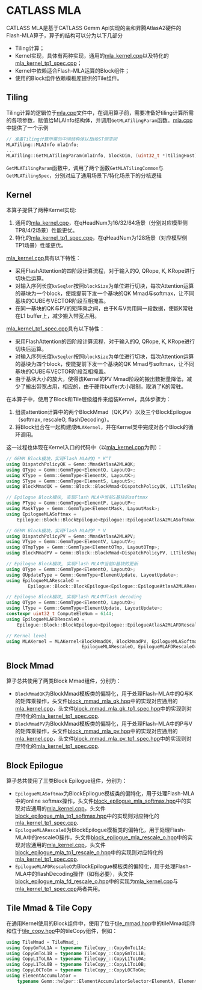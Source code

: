 # CATLASS MLA

CATLASS MLA是基于CATLASS Gemm Api实现的亲和昇腾AtlasA2硬件的Flash-MLA算子，算子的结构可以分为以下几部分
* Tiling计算；
* Kernel实现，具体有两种实现，通用的[mla_kernel.cpp](./mla_kernel.cpp)以及特化的[mla_kernel_tp1_spec.cpp](./mla_kernel_tp1_spec.cpp)；
* Kernel中依赖适合Flash-MLA运算的Block组件；
* 使用的Block组件依赖模板库提供的Tile组件。

## Tiling

Tiling计算的逻辑位于[mla.cpp](./mla.cpp)文件中，在调用算子前，需要准备好tiling计算所需的各项参数，赋值给MLAInfo结构体，并调用`GetMLATilingParam`函数。[mla.cpp](./mla.cpp)中提供了一个示例

```c++
// 准备Tiling计算所需的中间结构体以及HOST侧空间
MLATiling::MLAInfo mlaInfo;
...
MLATiling::GetMLATilingParam(mlaInfo, blockDim, (uint32_t *)tilingHost);
```
`GetMLATilingParam`函数中，调用了两个函数`GetMLATilingCommon`与`GetMLATilingSpec`，分别对应了通用场景下/特化场景下的分核逻辑

## Kernel
本算子提供了两种Kernel实现:
1. 通用的[mla_kernel.cpp](./mla_kernel.cpp)，在qHeadNum为16/32/64场景（分别对应模型侧TP8/4/2场景）性能更优。
2. 特化的[mla_kernel_tp1_spec.cpp](./mla_kernel_tp1_spec.cpp)，在qHeadNum为128场景（对应模型侧TP1场景）性能更优。

[mla_kernel.cpp](./mla_kernel.cpp)具有以下特性：
* 采用FlashAttention的四阶段计算流程，对于输入的Q, QRope, K, KRope进行切块后运算。
* 对输入序列长度`kvSeqlen`按照`blockSize`为单位进行切块，每次Attention运算的基块为一个block，使能提前下发一个基块的QK Mmad与softmax，让不同基块的CUBE与VECTOR阶段互相掩盖。
* 在同一基块的QK与PV的矩阵乘之间，由于K与V共用同一段数据，使能K常驻在L1 buffer上，减少搬入带宽占用。

[mla_kernel_tp1_spec.cpp](./mla_kernel_tp1_spec.cpp)具有以下特性：
* 采用FlashAttention的四阶段计算流程，对于输入的Q, QRope, K, KRope进行切块后运算。
* 对输入序列长度`kvSeqlen`按照`blockSize`为单位进行切块，每次Attention运算的基块为四个block，使能提前下发一个基块的QK Mmad与softmax，让不同基块的CUBE与VECTOR阶段互相掩盖。
* 由于基块大小的放大，使得该Kernel的PV Mmad阶段的搬出数据量降低，减少了搬出带宽占用，相应的，由于硬件buffer大小限制，取消了K的常驻。

在本算子中，使用了Block和Tile层级组件来组装Kernel，具体步骤为：
1. 组装attention计算中的两个BlockMmad（QK,PV）以及三个BlockEpilogue（softmax, rescaleO, flashDecoding）。
2. 将Block组合在一起构建成`MLAKernel`，并在Kernel类中完成对各个Block的循环调用。  

这一过程也体现在Kernel入口的代码中（以[mla_kernel.cpp](./mla_kernel.cpp)为例）：
```c++
// GEMM Block模块，实现Flash MLA的Q * K^T
using DispatchPolicyQK = Gemm::MmadAtlasA2MLAQK;
using QType = Gemm::GemmType<ElementQ, LayoutQ>;
using KType = Gemm::GemmType<ElementK, LayoutK>;
using SType = Gemm::GemmType<ElementS, LayoutS>;
using BlockMmadQK = Gemm::Block::BlockMmad<DispatchPolicyQK, L1TileShape, L0TileShape, QType, KType, SType>;

// Epilogue Block模块, 实现Flash MLA中当前S基块的softmax
using PType = Gemm::GemmType<ElementP, LayoutP>;
using MaskType = Gemm::GemmType<ElementMask, LayoutMask>;
using EpilogueMLASoftmax =
    Epilogue::Block::BlockEpilogue<Epilogue::EpilogueAtlasA2MLASoftmax, PType, SType, MaskType>;

// GEMM Block模块，实现Flash MLA的P * V
using DispatchPolicyPV = Gemm::MmadAtlasA2MLAPV;
using VType = Gemm::GemmType<ElementV, LayoutV>;
using OTmpType = Gemm::GemmType<ElementOTmp, LayoutOTmp>;
using BlockMmadPV = Gemm::Block::BlockMmad<DispatchPolicyPV, L1TileShape, L0TileShape, PType, VType, OTmpType>;

// Epilogue Block模块, 实现Flash MLA中当前O基块的更新
using OType = Gemm::GemmType<ElementO, LayoutO>;
using OUpdateType = Gemm::GemmType<ElementUpdate, LayoutUpdate>;
using EpilogueMLARescaleO =
        Epilogue::Block::BlockEpilogue<Epilogue::EpilogueAtlasA2MLARescaleO, OType, OUpdateType, OTmpType>;

// Epilogue Block模块, 实现Flash MLA中flash decoding
using OType = Gemm::GemmType<ElementO, LayoutO>;
using lType = Gemm::GemmType<ElementUpdate, LayoutUpdate>;
constexpr uint32_t ComputeEleNum = 6144;
using EpilogueMLAFDRescaleO =
    Epilogue::Block::BlockEpilogue<Epilogue::EpilogueAtlasA2MLAFDRescaleO<ComputeEleNum>, OType, lType>;

// Kernel level
using MLAKernel = MLAKernel<BlockMmadQK, BlockMmadPV, EpilogueMLASoftmax,
                            EpilogueMLARescaleO, EpilogueMLAFDRescaleO>;
```

## Block Mmad
算子总共使用了两类Block Mmad组件，分别为：
* `BlockMmadQK`为BlockMmad模板类的偏特化，用于处理Flash-MLA中的Q与K的矩阵乘操作，头文件[block_mmad_mla_qk.hpp](../../include/catlass/gemm/block/block_mmad_mla_qk.hpp)中的实现对应通用的[mla_kernel.cpp](./mla_kernel.cpp)，头文件[block_mmad_mla_qk_tp1_spec.hpp](../../include/catlass/gemm/block/block_mmad_mla_qk_tp1_spec.hpp)中的实现则对应特化的[mla_kernel_tp1_spec.cpp](./mla_kernel_tp1_spec.cpp).  
* `BlockMmadPV`为BlockMmad模板类的偏特化，用于处理Flash-MLA中的P与V的矩阵乘操作，头文件[block_mmad_mla_pv.hpp](../../include/catlass/gemm/block/block_mmad_mla_pv.hpp)中的实现对应通用的[mla_kernel.cpp](./mla_kernel.cpp)，头文件[block_mmad_mla_pv_tp1_spec.hpp](../../include/catlass/gemm/block/block_mmad_mla_pv_tp1_spec.hpp)中的实现则对应特化的[mla_kernel_tp1_spec.cpp](./mla_kernel_tp1_spec.cpp).  

## Block Epilogue
算子总共使用了三类Block Epilogue组件，分别为：
* `EpilogueMLASoftmax`为BlockEpilogue模板类的偏特化，用于处理Flash-MLA中的online softmax操作，头文件[block_epilogue_mla_softmax.hpp](../../include/catlass/epilogue/block/block_epilogue_mla_softmax.hpp)中的实现对应通用的[mla_kernel.cpp](./mla_kernel.cpp)，头文件[block_epilogue_mla_tp1_softmax.hpp](../../include/catlass/epilogue/block/block_epilogue_mla_tp1_softmax.hpp)中的实现则对应特化的[mla_kernel_tp1_spec.cpp](./mla_kernel_tp1_spec.cpp).  
* `EpilogueMLARescaleO`为BlockEpilogue模板类的偏特化，用于处理Flash-MLA中的rescaleO操作，头文件[block_epilogue_mla_rescale_o.hpp](../../include/catlass/epilogue/block/block_epilogue_mla_rescale_o.hpp)中的实现对应通用的[mla_kernel.cpp](./mla_kernel.cpp)，头文件[block_epilogue_mla_tp1_rescale_o.hpp](../../include/catlass/epilogue/block/block_epilogue_mla_tp1_rescale_o.hpp)中的实现则对应特化的[mla_kernel_tp1_spec.cpp](./mla_kernel_tp1_spec.cpp).  
* `EpilogueMLAFDRescaleO`为BlockEpilogue模板类的偏特化，用于处理Flash-MLA中的flashDecoding操作（如有必要），头文件[block_epilogue_mla_fd_rescale_o.hpp](../../include/catlass/epilogue/block/block_epilogue_mla_fd_rescale_o.hpp)中的实现为[mla_kernel.cpp](./mla_kernel.cpp)与[mla_kernel_tp1_spec.cpp](./mla_kernel_tp1_spec.cpp)两者共用。

## Tile Mmad & Tile Copy
在通用Kernel使用的Block组件中，使用了位于[tile_mmad.hpp](../../include/catlass/gemm/tile/tile_mmad.hpp)中的tileMmad组件和位于[tile_copy.hpp](../../include/catlass/gemm/tile/tile_copy.hpp)中的tileCopy组件，例如：

```c++
using TileMmad = TileMmad_;
using CopyGmToL1A = typename TileCopy_::CopyGmToL1A;
using CopyGmToL1B = typename TileCopy_::CopyGmToL1B;
using CopyL1ToL0A = typename TileCopy_::CopyL1ToL0A;
using CopyL1ToL0B = typename TileCopy_::CopyL1ToL0B;
using CopyL0CToGm = typename TileCopy_::CopyL0CToGm;
using ElementAccumulator =
    typename Gemm::helper::ElementAccumulatorSelector<ElementA, ElementB>::ElementAccumulator;
```